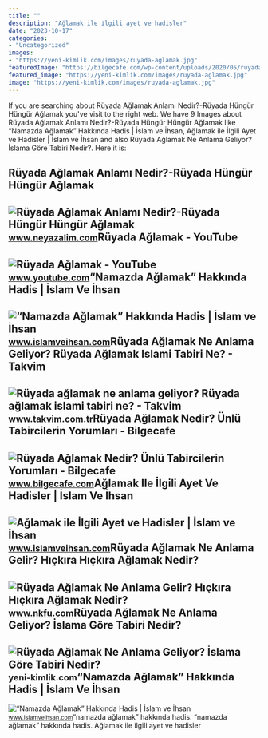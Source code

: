 ```yaml
---
title: ""
description: "Ağlamak ile i̇lgili ayet ve hadisler"
date: "2023-10-17"
categories:
- "Uncategorized"
images:
- "https://yeni-kimlik.com/images/ruyada-aglamak.jpg"
featuredImage: "https://bilgecafe.com/wp-content/uploads/2020/05/ruyada-aglamak-ne-anlama-gelir.jpg"
featured_image: "https://yeni-kimlik.com/images/ruyada-aglamak.jpg"
image: "https://yeni-kimlik.com/images/ruyada-aglamak.jpg"
---
```


If you are searching about Rüyada Ağlamak Anlamı Nedir?-Rüyada Hüngür Hüngür Ağlamak you've visit to the right web. We have 9 Images about Rüyada Ağlamak Anlamı Nedir?-Rüyada Hüngür Hüngür Ağlamak like “Namazda Ağlamak” Hakkında Hadis | İslam ve İhsan, Ağlamak ile İlgili Ayet ve Hadisler | İslam ve İhsan and also Rüyada Ağlamak Ne Anlama Geliyor? İslama Göre Tabiri Nedir?. Here it is:

Rüyada Ağlamak Anlamı Nedir?-Rüyada Hüngür Hüngür Ağlamak
---------------------------------------------------------

 ![Rüyada Ağlamak Anlamı Nedir?-Rüyada Hüngür Hüngür Ağlamak](https://www.neyazalim.com/wp-content/uploads/Ruyada-Aglamak-Anlami-Nedir.jpg) <small>www.neyazalim.com</small>Rüyada Ağlamak - YouTube
------------------------

 ![Rüyada Ağlamak - YouTube](https://i.ytimg.com/vi/MAocTSTxwzM/maxresdefault.jpg) <small>www.youtube.com</small>“Namazda Ağlamak” Hakkında Hadis | İslam Ve İhsan
-------------------------------------------------

 ![“Namazda Ağlamak” Hakkında Hadis | İslam ve İhsan](https://www.islamveihsan.com/wp-content/uploads/2021/05/namazda-aglamak-hakkinda-hadis-179771-m.jpg) <small>www.islamveihsan.com</small>Rüyada Ağlamak Ne Anlama Geliyor? Rüyada Ağlamak Islami Tabiri Ne? - Takvim
---------------------------------------------------------------------------

 ![Rüyada ağlamak ne anlama geliyor? Rüyada ağlamak islami tabiri ne? - Takvim](https://iatkv.tmgrup.com.tr/30896e/616/321/0/0/616/321?u=https://itkv.tmgrup.com.tr/2018/08/22/ruyada-aglamak-ne-anlama-geliyor-ruyada-aglamak-ne-demek-islami-acidan-anlami-ne-1534964356169.jpg) <small>www.takvim.com.tr</small>Rüyada Ağlamak Nedir? Ünlü Tabircilerin Yorumları - Bilgecafe
-------------------------------------------------------------

 ![Rüyada Ağlamak Nedir? Ünlü Tabircilerin Yorumları - Bilgecafe](https://bilgecafe.com/wp-content/uploads/2020/05/ruyada-aglamak-ne-anlama-gelir.jpg) <small>www.bilgecafe.com</small>Ağlamak Ile İlgili Ayet Ve Hadisler | İslam Ve İhsan
----------------------------------------------------

 ![Ağlamak ile İlgili Ayet ve Hadisler | İslam ve İhsan](https://www.islamveihsan.com/wp-content/uploads/2021/05/aglamak-ile-ilgili-ayet-ve-hadisler-179653-m.jpg) <small>www.islamveihsan.com</small>Rüyada Ağlamak Ne Anlama Gelir? Hıçkıra Hıçkıra Ağlamak Nedir?
--------------------------------------------------------------

 ![Rüyada Ağlamak Ne Anlama Gelir? Hıçkıra Hıçkıra Ağlamak Nedir?](https://www.nkfu.com/wp-content/uploads/2018/05/ruyada-aglamak.jpg) <small>www.nkfu.com</small>Rüyada Ağlamak Ne Anlama Geliyor? İslama Göre Tabiri Nedir?
-----------------------------------------------------------

 ![Rüyada Ağlamak Ne Anlama Geliyor? İslama Göre Tabiri Nedir?](https://yeni-kimlik.com/images/ruyada-aglamak.jpg) <small>yeni-kimlik.com</small>“Namazda Ağlamak” Hakkında Hadis | İslam Ve İhsan
-------------------------------------------------

 ![“Namazda Ağlamak” Hakkında Hadis | İslam ve İhsan](https://www.islamveihsan.com/wp-content/uploads/2021/05/namazda-aglamak-hakkinda-hadis-179771.jpg) <small>www.islamveihsan.com</small>“namazda ağlamak” hakkında hadis. “namazda ağlamak” hakkında hadis. Ağlamak ile i̇lgili ayet ve hadisler
